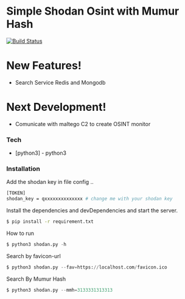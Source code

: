 # Simple Shodan Osint with Mumur Hash


[![Build Status](https://travis-ci.org/joemccann/dillinger.svg?branch=master)](https://travis-ci.org/joemccann/dillinger)


# New Features!

  - Search Service Redis and Mongodb 
# Next Development!
  - Comunicate with maltego C2 to create OSINT monitor
 



### Tech


* [python3] - python3


### Installation

Add the shodan key in file config ..

```sh
[TOKEN]
shodan_key = qxxxxxxxxxxxxxx # change me with your shodan key 
```


Install the dependencies and devDependencies and start the server.

```sh
$ pip install -r requirement.txt 
```

How to run 

```py
$ python3 shodan.py -h
```

Search by favicon-url

```py
$ python3 shodan.py --fav=https://localhost.com/favicon.ico
```
Search By Mumur Hash
```py
$ python3 shodan.py --mmh=3133331313313
```
